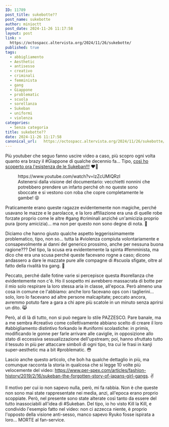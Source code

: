 ```yaml
---
ID: 11789
post_title: sukebotte??
post_name: sukebotte
author: minioctt
post_date: 2024-11-26 11:17:58
layout: post
link: >
  https://octospacc.altervista.org/2024/11/26/sukebotte/
published: true
tags:
  - abbigliamento
  - Aesthetic
  - antisesso
  - creativo
  - criminali
  - femminista
  - gang
  - Giappone
  - problematic
  - scuola
  - sorellanza
  - Sukeban
  - uniformi
  - violenza
categories:
  - Senza categoria
title: sukebotte??
date: 2024-11-26 11:17:58
canonical_url:   https://octospacc.altervista.org/2024/11/26/sukebotte/
---
```

<!-- wp:paragraph -->
<p>Più youtuber che seguo fanno uscire video a caso, più scopro ogni volta quanto era brazy il #Giappone di qualche decennio fa... Tipo, <a href="https://www.youtube.com/watch?v=lzZcUMlQRzI">così ho scoperto ora l'esistenza de le Sukeban!!!</a> ❤️‍🔥</p>
<!-- /wp:paragraph -->

<!-- wp:paragraph -->
<p></p>
<!-- /wp:paragraph -->

<!-- wp:embed {"url":"https://www.youtube.com/watch?v=lzZcUMlQRzI","type":"video","providerNameSlug":"youtube","responsive":true,"className":"wp-embed-aspect-16-9 wp-has-aspect-ratio"} -->
<figure class="wp-block-embed is-type-video is-provider-youtube wp-block-embed-youtube wp-embed-aspect-16-9 wp-has-aspect-ratio"><div class="wp-block-embed__wrapper">
https://www.youtube.com/watch?v=lzZcUMlQRzI
</div><figcaption class="wp-element-caption">Astenersi dalla visione del documentario: vecchietti nonnini che potrebbero prendere un infarto perché oh no queste sono sboccate e si vestono con roba che copre completamente le gambe! 😝</figcaption></figure>
<!-- /wp:embed -->

<!-- wp:paragraph -->
<p></p>
<!-- /wp:paragraph -->

<!-- wp:paragraph -->
<p>Praticamente erano queste ragazze evidentemente non magiche, perché usavano le mazze e le parolacce, e la loro affiliazione era una di quelle robe forzate proprio come le altre #gang #criminali anziché un'amicizia proprio pura (pony amicizia)... ma non per questo non sono degne di nota. 🤗</p>
<!-- /wp:paragraph -->

<!-- wp:paragraph -->
<p>Diciamo che hanno giusto qualche aspetto leggerissimamente problematico, tipo, non so... tutta la #violenza compiuta volontariamente e consapevolmente ai danni del generico prossimo, anche per nessuna buona ragione??? Del tipo, la scusa era evidentemente la spinta #femminista, ma dico che era una scusa perché queste facevano rogne a caso; dicono andassero a dare le mazzate pure alle compagne di #scuola sfigate, oltre al fatto della rivalità tra gang. 🤕</p>
<!-- /wp:paragraph -->

<!-- wp:paragraph -->
<p>Peccato, perché dalle fotine varie si percepisce questa #sorellanza che evidentemente non c'è. Ho il sospetto mi avrebbero massacrata di botte per il mio solo respirare la loro stessa aria in classe, all'epoca. Però almeno una cosa in comune ce l'abbiamo: anche loro facevano ops con i taglierini... solo, loro lo facevano ad altre persone malcapitate; peccato ancora, avremmo potuto fare a gara a chi apre più scatole in un minuto senza aprirsi un dito. 😹</p>
<!-- /wp:paragraph -->

<!-- wp:paragraph -->
<p>Però, al di là di tutto, non si può negare lo stile PAZZESCO. Pare banale, ma a me sembra #creativo come collettivamente abbiano scelto di creare il loro #abbigliamento distintivo forkando le #uniformi scolastiche: in primis, modificando le gonne per farle arrivare alle caviglie, in opposizione allo stato di eccessiva sessualizzazione dell'upstream; poi, hanno sfruttato tutto il tessuto in più per attaccare simboli di ogni tipo, tra cui le frasi in kanji super-aesthetic ma a bit #problematic. 😳</p>
<!-- /wp:paragraph -->

<!-- wp:paragraph -->
<p>Lascio anche questo articolo, che boh ha qualche dettaglio in più, ma comunque racconta la storia in qualcosa che si legge 10 volte più velocemente del video: <a href="https://www.per-spex.com/articles/fashion-history/2019/2/16/sukeban-the-forgotten-story-of-japans-girl-gangs">https://www.per-spex.com/articles/fashion-history/2019/2/16/sukeban-the-forgotten-story-of-japans-girl-gangs</a>. ✌️</p>
<!-- /wp:paragraph -->

<!-- wp:paragraph -->
<p>Il motivo per cui io non sapevo nulla, però, mi fa rabbia. Non è che queste non sono mai state rappresentate nei media, anzi, all'epoca erano proprio scoppiate. Però, nel presente sono state alterate così tanto da essere del tutto inassociabili all'idea di #Sukeban. Del tipo, io ho visto Kill la Kill, e condivido l'esempio fatto nel video: non ci azzecca niente, è proprio l'opposto della visione anti-sesso, manco sapevo Ryuko fosse ispirata a loro... MORTE al fan-service.</p>
<!-- /wp:paragraph -->